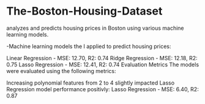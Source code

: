 # The-Boston-Housing-Dataset
analyzes and predicts housing prices in Boston using various machine learning models.

-Machine learning models the I applied to predict housing prices:

Linear Regression - MSE: 12.70, R2: 0.74
Ridge Regression - MSE: 12.18, R2: 0.75
Lasso Regression - MSE: 12.41, R2: 0.74
Evaluation Metrics
The models were evaluated using the following metrics:

Increasing polynomial features from 2 to 4 slightly impacted Lasso Regression model performance positivly:
Lasso Regression - MSE: 6.40, R2: 0.87
